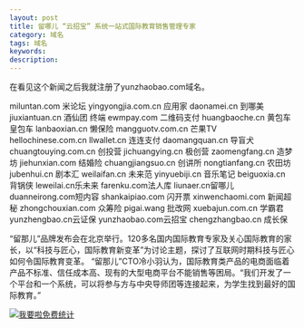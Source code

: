 ```yaml
---
layout: post
title: 留哪儿 “云招宝” 系统一站式国际教育销售管理专家
category: 域名
tags: 域名
keywords: 
description:
---
```



在看见这个新闻之后我就注册了yunzhaobao.com域名。

miluntan.com 米论坛 
yingyongjia.com.cn 应用家 
daonamei.cn 到哪美 
jiuxiantuan.cn 酒仙团 终端 
ewmpay.com 二维码支付 
huangbaoche.cn 黄包车 皇包车
lanbaoxian.cn 懒保险 
mangguotv.com.cn 芒果TV 
hellochinese.com.cn 
llwallet.cn 连连支付 
daomangquan.cn 导盲犬 
chuangtouying.com.cn 创投营 
jichuangying.cn 极创营 
zaomengfang.cn 造梦坊 
jiehunxian.com 结婚险 
chuangjiangsuo.cn 创讲所
nongtianfang.cn 农田坊 
jubenhui.cn 剧本汇 
weilaifan.cn 未来范 
yinyuebiji.cn 音乐笔记
beiguoxia.cn 背锅侠 
leweilai.cn乐未来
farenku.com法人库
liunaer.cn留哪儿
duanneirong.com短内容
shankaipiao.com 闪开票
xinwenchaomi.com 新闻超秘
zhongchouxian.com 众筹险
pigai.wang 批改网 
xuebajun.com.cn 学霸君 
yunzhengbao.cn云证保
yunzhaobao.com云招宝
chengzhangbao.cn 成长保

“留那儿”品牌发布会在北京举行。120多名国内国际教育专家及关心国际教育的家长，以“科技与匠心，国际教育新变革”为讨论主题，探讨了互联网时期科技与匠心如何令国际教育变革。
“留那儿”CTO冷小羽认为，国际教育类产品的电商面临着产品不标准、信任成本高、现有的大型电商平台不能销售等困局。“我们开发了一个平台和一个系统，可以将参与方与中央导师团等连接起来，为学生找到最好的国际教育。”

<script language="javascript" type="text/javascript" src="//js.users.51.la/19176892.js"></script>
<noscript><a href="//www.51.la/?19176892" target="_blank"><img alt="&#x6211;&#x8981;&#x5566;&#x514D;&#x8D39;&#x7EDF;&#x8BA1;" src="//img.users.51.la/19176892.asp" style="border:none" /></a></noscript>
